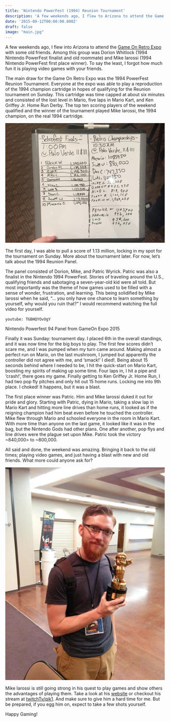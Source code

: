 ```yaml
---
title: 'Nintendo PowerFest (1994) Reunion Tournament'
description: 'A few weekends ago, I flew to Arizona to attend the Game On Retro Expo.  I was in the Nintendo PowerFest 1994 Reunion Tournament finals...'
date: '2015-09-12T00:00:00.000Z'
draft: false
image: "main.jpg"
---
```


A few weekends ago, I flew into Arizona to attend the [Game On Retro Expo](https://gameonexpoaz.com/?utm_source=kernelcurry.com&utm_medium=referral&utm_campaign=nintendo-powerfest-1994-reunion-tournament "Game On Retro Expo]") with some old friends.  Among this group was Dorion Whitlock (1994 Nintendo PowerFest finalist and old roommate) and Mike Iarossi (1994 Nintendo PowerFest first place winner).  To say the least, I forgot how much fun it is playing video games with your friends.

The main draw for the Game On Retro Expo was the 1994 PowerFest Reunion Tournament.  Everyone at the expo was able to play a reproduction of the 1994 champion cartridge in hopes of qualifying for the Reunion tournament on Sunday.  This cartridge was time capped at about six minutes and consisted of the lost level in Mario, five laps in Mario Kart, and Ken Griffey Jr. Home Run Derby.  The top ten scoring players of the weekend qualified and the winner of the tournament played Mike Iarossi, the 1994 champion, on the real 1994 cartridge.

![1994 Nintendo PowerFest Reunion Tournament Qualification Scores](./scores.jpg)

The first day, I was able to pull a score of 1.13 million, locking in my spot for the tournament on Sunday.  More about the tournament later.  For now, let’s talk about the 1994 Reunion Panel.

The panel consisted of Dorion, Mike, and Patric Wyrick.  Patric was also a finalist in the Nintendo 1994 PowerFest.  Stories of traveling around the U.S., qualifying friends and sabotaging a seven-year-old kid were all told.  But most importantly was the theme of how games used to be filled with a sense of wonder, frustration, and learning.  This being solidified by Mike Iarossi when he said, “… you only have one chance to learn something by yourself, why would you ruin that?”  I would recommend watching the full video for yourself.

`youtube: TGBHQYOvOgY` <figcaption>Nintendo Powerfest 94 Panel from GameOn Expo 2015</figcaption>

Finally it was Sunday: tournament day.  I placed 6th in the overall standings, and it was now time for the big boys to play.  The first few scores didn’t scare me, and I was pumped when my turn came around.  Making almost a perfect run on Mario, on the last mushroom, I jumped but apparently the controller did not agree with me, and ‘smack!’ I died!. Being about 15 seconds behind where I needed to be, I hit the quick-start on Mario Kart, boosting my spirits of making up some time.  Four laps in, I hit a pipe and ‘crash!’, there goes my game.  Finally getting to Ken Griffey Jr. Home Run, I had two pop fly pitches and only hit out 15 home runs.  Locking me into 9th place.  I choked! It happens, but it was a blast.

The first place winner was Patric.  Him and Mike Iarossi duked it out for pride and glory.  Starting with Patric, dying in Mario, taking a slow lap in Mario Kart and hitting more line drives than home runs, it looked as if the reigning champion had him beat even before he touched the controller.  Mike flew through Mario and schooled everyone in the room in Mario Kart.  With more time than anyone on the last game, it looked like it was in the bag, but the Nintendo Gods had other plans.  One after another, pop flys and line drives were the plague set upon Mike.  Patric took the victory ~840,000> to ~800,000.

All said and done, the weekend was amazing.  Bringing it back to the old times; playing video games, and just having a blast with new and old friends.  What more could anyone ask for?

![Holding 1994 Nintendo PowerFest Trophy](./end.jpg)

Mike Iarossi is still going strong in his quest to play games and show others the advantages of playing them.  Take a look at his [website](https://qik1.com/?utm_source=kernelcurry.com&utm_medium=referral&utm_campaign=nintendo-powerfest-1994-reunion-tournament "qik1.com") or checkout his stream at [twitchTv/qik1](https://www.twitch.tv/qik1?utm_source=kernelcurry.com&utm_medium=referral&utm_campaign=nintendo-powerfest-1994-reunion-tournament "twitch.tv - qik1").  And make sure to give him a hard time for me.  But be prepared, if you egg him on, expect to take a few shots yourself.

Happy Gaming!
